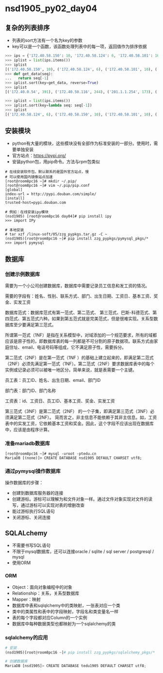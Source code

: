 # nsd1905_py02_day04

## 复杂的列表排序

- 列表的sort方法有一个名为key的参数
- key可以是一个函数，该函数处理列表中的每一项，返回值作为排序依据

```python
>>> ips = {'172.40.58.150': 10, '172.40.58.124': 6, '172.40.58.101': 10, '127.0.0.1': 121, '192.168.4.254': 103, '192.168.2.254': 110, '201.1.1.254': 173, '201.1.2.254': 119, '172.40.0.54': 391, '172.40.50.116': 244}
>>> iplist = list(ips.items())
>>> iplist
[('172.40.58.150', 10), ('172.40.58.124', 6), ('172.40.58.101', 10), ('127.0.0.1', 121), ('192.168.4.254', 103), ('192.168.2.254', 110), ('201.1.1.254', 173), ('201.1.2.254', 119), ('172.40.0.54', 391), ('172.40.50.116', 244)]
>>> def get_data(seq):
...   return seq[-1]
>>> iplist.sort(key=get_data, reverse=True)
>>> iplist
[('172.40.0.54', 391), ('172.40.50.116', 244), ('201.1.1.254', 173), ('127.0.0.1', 121), ('201.1.2.254', 119), ('192.168.2.254', 110), ('192.168.4.254', 103), ('172.40.58.150', 10), ('172.40.58.101', 10), ('172.40.58.124', 6)]

>>> iplist = list(ips.items())
>>> iplist.sort(key=lambda seq: seq[-1])
>>> iplist
[('172.40.58.124', 6), ('172.40.58.150', 10), ('172.40.58.101', 10), ('192.168.4.254', 103), ('192.168.2.254', 110), ('201.1.2.254', 119), ('127.0.0.1', 121), ('201.1.1.254', 173), ('172.40.50.116', 244), ('172.40.0.54', 391)]
```

## 安装模块

- python有大量的模块，这些模块没有全部作为标准安装的一部分。使用时，需要单独安装
- 官方站点：https://pypi.org/
- 安装python包，用pip命令。方法与rpm包类似

```shell
# 在线安装软件包，默认联系的是国外官方站点，慢
# 可以使用国内镜像站点加速
[root@room8pc16 ~]# mkdir ~/.pip/
[root@room8pc16 ~]# vim ~/.pip/pip.conf 
[global]
index-url = http://pypi.douban.com/simple/
[install]  
trusted-host=pypi.douban.com

# 例如：在线安装ipy模块
(nsd1905) [root@room8pc16 day04]# pip install ipy
>>> import IPy

# 本地安装
# tar xzf /linux-soft/05/zzg_pypkgs.tar.gz -C ~
(nsd1905)[root@room8pc16 ~]# pip install zzg_pypkgs/pymysql_pkgs/*
>>> import pymysql
```

## 数据库

### 创建示例数据库

需要为一个小公司创建数据库，数据库中需要记录员工信息和发工资的情况。

需要的字段有：姓名、性别、联系方式、部门、出生日期、工资日、基本工资、奖金、实发工资

数据库范式：数据库范式有第一范式、第二范式、 第三范式、巴斯-科德范式、第四范式、第五范式六种。如果到第五范式就是完美范式，但是很难实现。关系型数据库至少要满足第三范式。

所谓第一范式（1NF）是指在关系模型中，对域添加的一个规范要求，所有的域都应该是原子性的，即数据库表的每一列都是不可分割的原子数据项。联系方式由家庭住址、email、电话号码等组成，它不满足原子性，需要拆分。

第二范式（2NF）是在第一范式（1NF ）的基础上建立起来的，即满足第二范式（2NF）必须先满足第一范式（1NF）。第二范式（2NF）要求数据库表中的每个实例或记录必须可以被唯一地区分。简单来说，就是表需要一个主键。

员工表：员工ID、姓名、出生日期、email、部门ID

部门表：部门ID、部门名称

工资表：id、工资日、员工ID、基本工资、奖金、实发工资

第三范式（3NF）是第二范式（2NF） 的一个子集，即满足第三范式（3NF）必须满足第二范式（2NF）。 简而言之，非主信息不能依赖于其非主信息。如，工资表中的实发工资，它依赖基本工资和奖金。因此，这个字段不应该出现在数据库中，应该是由程序计算。

### 准备mariadb数据库

```shell
[root@room8pc16 ~]# mysql -uroot -ptedu.cn
MariaDB [(none)]> CREATE DATABASE nsd1905 DEFAULT CHARSET utf8;
```

### 通过pymysql操作数据库

操作数据库的步骤：

- 创建到数据库服务器的连接
- 创建游标。游标可以理解为和文件对象一样。通过文件对象实现对文件的读写，通过游标可以实现对表的增删改查
- 能过游标执行SQL语句
- 关闭游标、关闭连接

## SQLALchemy

- 不需要书写SQL语句
- 不限于mysql数据库，还可以连接oracle / sqlite / sql server / postgresql / mysql
- 使用ORM

### ORM

- Object：面向对象编程中的对象
- Relationship：关系，关系型数据库
- Mapper：映射
- 数据库中表和sqlqlchemy中的类映射，一张表对应一个类
- 类中的类属性和表中的字段映射，字段名和类变量名一样
- 表的每个字段都对应Column的一个实例
- 数据库中每种数据类型也都映射为一个sqlalchemy的类

### sqlalchemy的应用

```python
# 安装
(nsd1905)[root@room8pc16 ~]# pip install zzg_pypkgs/sqlalchemy_pkgs/*

# 创建数据库
MariaDB [nsd1905]> CREATE DATABASE tedu1905 DEFAULT CHARSET utf8;
```





























